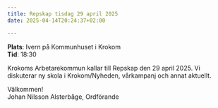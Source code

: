 ```yaml
---
title: Repskap tisdag 29 april 2025
date: 2025-04-14T20:24:37+02:00

---
```


**Plats**: Ivern på Kommunhuset i Krokom  
**Tid**: 18:30

Krokoms Arbetarekommun kallar till Repskap den 29 april 2025. Vi diskuterar ny skola i Krokom/Nyheden, vårkampanj och annat aktuellt.

Välkommen!  
Johan Nilsson Alsterbåge, Ordförande

